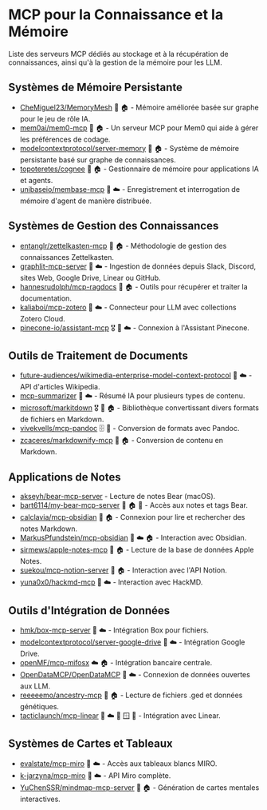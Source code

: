 # MCP pour la Connaissance et la Mémoire

Liste des serveurs MCP dédiés au stockage et à la récupération de connaissances, ainsi qu'à la gestion de la mémoire pour les LLM.

## Systèmes de Mémoire Persistante

- [CheMiguel23/MemoryMesh](https://github.com/CheMiguel23/MemoryMesh) 📇 🏠 - Mémoire améliorée basée sur graphe pour le jeu de rôle IA.
- [mem0ai/mem0-mcp](https://github.com/mem0ai/mem0-mcp) 🐍 🏠 - Un serveur MCP pour Mem0 qui aide à gérer les préférences de codage.
- [modelcontextprotocol/server-memory](https://github.com/modelcontextprotocol/servers/tree/main/src/memory) 📇 🏠 - Système de mémoire persistante basé sur graphe de connaissances.
- [topoteretes/cognee](https://github.com/topoteretes/cognee/tree/dev/cognee-mcp) 📇 🏠 - Gestionnaire de mémoire pour applications IA et agents.
- [unibaseio/membase-mcp](https://github.com/unibaseio/membase-mcp) 📇 ☁️ - Enregistrement et interrogation de mémoire d'agent de manière distribuée.

## Systèmes de Gestion des Connaissances

- [entanglr/zettelkasten-mcp](https://github.com/entanglr/zettelkasten-mcp) 🐍 🏠 - Méthodologie de gestion des connaissances Zettelkasten.
- [graphlit-mcp-server](https://github.com/graphlit/graphlit-mcp-server) 📇 ☁️ - Ingestion de données depuis Slack, Discord, sites Web, Google Drive, Linear ou GitHub.
- [hannesrudolph/mcp-ragdocs](https://github.com/hannesrudolph/mcp-ragdocs) 🐍 🏠 - Outils pour récupérer et traiter la documentation.
- [kaliaboi/mcp-zotero](https://github.com/kaliaboi/mcp-zotero) 📇 ☁️ - Connecteur pour LLM avec collections Zotero Cloud.
- [pinecone-io/assistant-mcp](https://github.com/pinecone-io/assistant-mcp) 🎖️ 🦀 ☁️ - Connexion à l'Assistant Pinecone.

## Outils de Traitement de Documents

- [future-audiences/wikimedia-enterprise-model-context-protocol](https://gitlab.wikimedia.org/repos/future-audiences/wikimedia-enterprise-model-context-protocol) 🐍 ☁️ - API d'articles Wikipedia.
- [mcp-summarizer](https://github.com/0xshellming/mcp-summarizer) 📕 ☁️ - Résumé IA pour plusieurs types de contenu.
- [microsoft/markitdown](https://github.com/microsoft/markitdown/tree/main/packages/markitdown-mcp) 🎖️ 🐍 🏠 - Bibliothèque convertissant divers formats de fichiers en Markdown.
- [vivekvells/mcp-pandoc](https://github.com/vivekVells/mcp-pandoc) 🗄️ 🚀 - Conversion de formats avec Pandoc.
- [zcaceres/markdownify-mcp](https://github.com/zcaceres/markdownify-mcp) 📇 🏠 - Conversion de contenu en Markdown.

## Applications de Notes

- [akseyh/bear-mcp-server](https://github.com/akseyh/bear-mcp-server) - Lecture de notes Bear (macOS).
- [bart6114/my-bear-mcp-server](https://github.com/bart6114/my-bear-mcp-server/) 📇 🏠 🍎 - Accès aux notes et tags Bear.
- [calclavia/mcp-obsidian](https://github.com/calclavia/mcp-obsidian) 📇 🏠 - Connexion pour lire et rechercher des notes Markdown.
- [MarkusPfundstein/mcp-obsidian](https://github.com/MarkusPfundstein/mcp-obsidian) 🐍 ☁️ 🏠 - Interaction avec Obsidian.
- [sirmews/apple-notes-mcp](https://github.com/sirmews/apple-notes-mcp) 🐍 🏠 - Lecture de la base de données Apple Notes.
- [suekou/mcp-notion-server](https://github.com/suekou/mcp-notion-server) 📇 🏠 - Interaction avec l'API Notion.
- [yuna0x0/hackmd-mcp](https://github.com/yuna0x0/hackmd-mcp) 📇 ☁️ - Interaction avec HackMD.

## Outils d'Intégration de Données

- [hmk/box-mcp-server](https://github.com/hmk/box-mcp-server) 📇 ☁️ - Intégration Box pour fichiers.
- [modelcontextprotocol/server-google-drive](https://github.com/modelcontextprotocol/servers/tree/main/src/gdrive) 📇 ☁️ - Intégration Google Drive.
- [openMF/mcp-mifosx](https://github.com/openMF/mcp-mifosx) ☁️ 🏠 - Intégration bancaire centrale.
- [OpenDataMCP/OpenDataMCP](https://github.com/OpenDataMCP/OpenDataMCP) 🐍 ☁️ - Connexion de données ouvertes aux LLM.
- [reeeeemo/ancestry-mcp](https://github.com/reeeeemo/ancestry-mcp) 🐍 🏠 - Lecture de fichiers .ged et données génétiques.
- [tacticlaunch/mcp-linear](https://github.com/tacticlaunch/mcp-linear) 📇 ☁️ 🍎 🪟 🐧 - Intégration avec Linear.

## Systèmes de Cartes et Tableaux

- [evalstate/mcp-miro](https://github.com/evalstate/mcp-miro) 📇 ☁️ - Accès aux tableaux blancs MIRO.
- [k-jarzyna/mcp-miro](https://github.com/k-jarzyna/mcp-miro) 📇 ☁️ - API Miro complète.
- [YuChenSSR/mindmap-mcp-server](https://github.com/YuChenSSR/mindmap-mcp-server) 🐍 🏠 - Génération de cartes mentales interactives.
